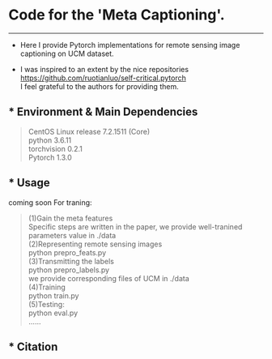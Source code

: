 # Code for the 'Meta Captioning'.
---------------------------------------------
* Here I provide Pytorch implementations for remote sensing image captioning on UCM dataset.

* I was inspired to an extent by the nice repositories <br> <https://github.com/ruotianluo/self-critical.pytorch> <br>
I feel grateful to the authors for providing them.

## * Environment & Main Dependencies
>CentOS Linux release 7.2.1511 (Core)<br>
>python 3.6.11<br>
>torchvision 0.2.1<br>
>Pytorch 1.3.0

## * Usage
coming soon
For traning:
>(1)Gain the meta features <br>
Specific steps are written in the paper, we provide well-tranined parameters value in ./data<br>
>(2)Representing remote sensing images <br>
python prepro_feats.py<br>
>(3)Transmitting the labels<br>
>python prepro_labels.py <br>
we provide corresponding files of UCM in ./data<br>
>(4)Training<br>
python train.py <br>
>(5)Testing:<br>
python eval.py <br>
......

## * Citation

